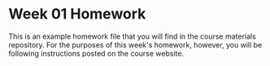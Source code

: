 # Week 01 Homework

This is an example homework file that you will find in the course materials repository. For the purposes of this week's homework, however, you will be following instructions posted on the course website.
